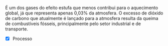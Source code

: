 É um dos gases do efeito estufa que menos contribui para o aquecimento global, já que representa apenas 0,03% da atmosfera. O excesso de dióxido de carbono que atualmente é lançado para a atmosfera resulta da queima de combustíveis fósseis, principalmente pelo setor industrial e de transporte.

- [x] Processo